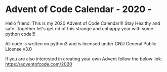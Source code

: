 # Advent of Code Calendar - 2020 -


Hello friend.
This is my 2020 Advent of Code Calendar!!!
Stay Healthy and safe. Together let's get rid of this strange and unhappy year with some python code!!!

All code is written on python3 and is licensed under GNU General Public License v3.0

If you are also interested in creating your own Advent follow the below link:
https://adventofcode.com/2020
